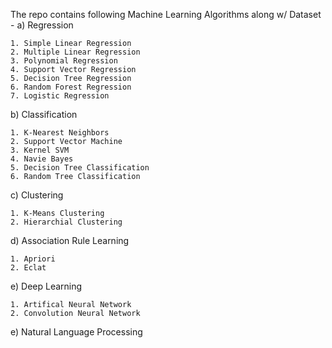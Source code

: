 The repo contains following Machine Learning Algorithms along w/ Dataset -
a) Regression

	1. Simple Linear Regression
	2. Multiple Linear Regression
	3. Polynomial Regression
	4. Support Vector Regression
	5. Decision Tree Regression
	6. Random Forest Regression
	7. Logistic Regression

b) Classification

	1. K-Nearest Neighbors
	2. Support Vector Machine
	3. Kernel SVM
	4. Navie Bayes
	5. Decision Tree Classification
	6. Random Tree Classification

c) Clustering

	1. K-Means Clustering
	2. Hierarchial Clustering

d) Association Rule Learning

	1. Apriori
	2. Eclat

e) Deep Learning

	1. Artifical Neural Network
	2. Convolution Neural Network

e) Natural Language Processing
